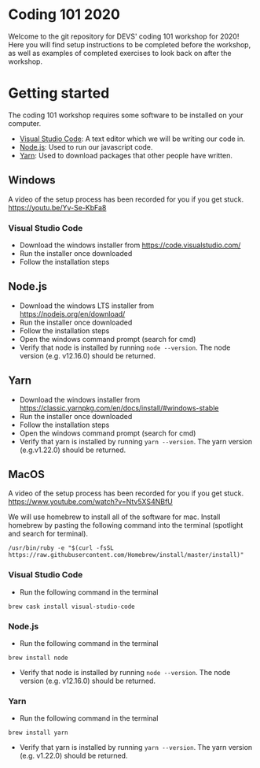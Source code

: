 # Coding 101 2020

Welcome to the git repository for DEVS' coding 101 workshop for 2020! Here you will find setup instructions to be completed before the workshop, as well as examples of completed exercises to look back on after the workshop.

# Getting started

The coding 101 workshop requires some software to be installed on your computer.

- [Visual Studio Code](https://code.visualstudio.com/): A text editor which we will be writing our code in.
- [Node.js](https://nodejs.org/en/): Used to run our javascript code.
- [Yarn](https://classic.yarnpkg.com/en/docs/install/): Used to download packages that other people have written.

## Windows

A video of the setup process has been recorded for you if you get stuck. https://youtu.be/Yv-Se-KbFa8

### Visual Studio Code

- Download the windows installer from https://code.visualstudio.com/
- Run the installer once downloaded
- Follow the installation steps

## Node.js

- Download the windows LTS installer from https://nodejs.org/en/download/
- Run the installer once downloaded
- Follow the installation steps
- Open the windows command prompt (search for cmd)
- Verify that node is installed by running `node --version`. The node version (e.g. v12.16.0) should be returned.

## Yarn

- Download the windows installer from https://classic.yarnpkg.com/en/docs/install/#windows-stable
- Run the installer once downloaded
- Follow the installation steps
- Open the windows command prompt (search for cmd)
- Verify that yarn is installed by running `yarn --version`. The yarn version (e.g.v1.22.0) should be returned.

## MacOS

A video of the setup process has been recorded for you if you get stuck. https://www.youtube.com/watch?v=Ntv5XS4NBfU

We will use homebrew to install all of the software for mac. Install homebrew by pasting the following command into the terminal (spotlight and search for terminal).

```
/usr/bin/ruby -e "$(curl -fsSL https://raw.githubusercontent.com/Homebrew/install/master/install)"
```

### Visual Studio Code

- Run the following command in the terminal

```
brew cask install visual-studio-code
```

### Node.js

- Run the following command in the terminal

```
brew install node
```

- Verify that node is installed by running `node --version`. The node version (e.g. v12.16.0) should be returned.

### Yarn

- Run the following command in the terminal

```
brew install yarn
```

- Verify that yarn is installed by running `yarn --version`. The yarn version (e.g. v1.22.0) should be returned.

